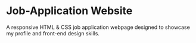 # Job-Application Website
A responsive HTML &amp; CSS job application webpage designed to showcase my profile and front-end design skills.

